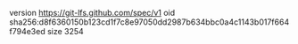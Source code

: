 version https://git-lfs.github.com/spec/v1
oid sha256:d8f6360150b123cd1f7c8e97050dd2987b634bbc0a4c1143b017f664f794e3ed
size 3254
